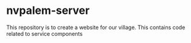 # nvpalem-server
This repository is to create a website for our village. This contains code related to  service components

